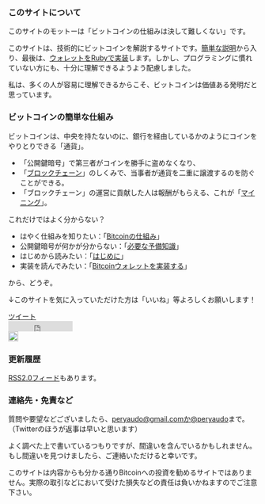 ### このサイトについて

このサイトのモットーは「ビットコインの仕組みは決して難しくない」です。

このサイトは、技術的にビットコインを解説するサイトです。[簡単な説明](design.html)から入り、最後は、[ウォレットをRubyで実装](implement.html)します。しかし、プログラミングに慣れていない方にも、十分に理解できるようよう配慮しました。

私は、多くの人が容易に理解できるからこそ、ビットコインは価値ある発明だと思っています。

### ビットコインの簡単な仕組み

ビットコインは、中央を持たないのに、銀行を経由しているかのようにコインをやりとりできる「通貨」。

* 「公開鍵暗号」で第三者がコインを勝手に盗めなくなり、
* 「[ブロックチェーン](design.html)」のしくみで、当事者が通貨を二重に譲渡するのを防ぐことができる。
* 「ブロックチェーン」の運営に貢献した人は報酬がもらえる、これが「[マイニング](design.html)」。

これだけではよく分からない？

* はやく仕組みを知りたい：「[Bitcoinの仕組み](design.html)」
* 公開鍵暗号が何かが分からない：「[必要な予備知識](background.html)」
* はじめから読みたい：「[はじめに](intro.html)」
* 実装を読んでみたい：「[Bitcoinウォレットを実装する](implement.html)」

から、どうぞ。

↓このサイトを気に入っていただけた方は「いいね」等よろしくお願いします！

<div class="social">
<div class="button"><a href="https://twitter.com/share" class="twitter-share-button" data-url="https://bitcoin.peryaudo.org/" data-via="peryaudo" data-lang="ja" data-hashtags="Bitcoin">ツイート</a>
<script>!function(d,s,id){var js,fjs=d.getElementsByTagName(s)[0],p=/^http:/.test(d.location)?'http':'https';if(!d.getElementById(id)){js=d.createElement(s);js.id=id;js.src=p+'://platform.twitter.com/widgets.js';fjs.parentNode.insertBefore(js,fjs);}}(document, 'script', 'twitter-wjs');</script></div>
<div class="button">
<iframe src="https://www.facebook.com/plugins/like.php?href=https%3A%2F%2Fbitcoin.peryaudo.org%2F&amp;layout=button_count&amp;show_faces=false&amp;width=130&amp;action=like&amp;height=21" class="facebook-like-button" scrolling="no" frameborder="0" style="border:none; overflow:hidden; width:130px; height:21px;" allowtransparency="true"></iframe>
</div>
<div class="button">
<!-- Place this tag where you want the +1 button to render. -->
<div class="g-plusone"></div>

<!-- Place this tag after the last +1 button tag. -->
<script type="text/javascript">
  (function() {
    var po = document.createElement('script'); po.type = 'text/javascript'; po.async = true;
    po.src = 'https://apis.google.com/js/platform.js';
    var s = document.getElementsByTagName('script')[0]; s.parentNode.insertBefore(po, s);
  })();
</script>
</div>
<div class="button">
<a href="https://b.hatena.ne.jp/entry/bitcoin.peryaudo.org" class="hatena-bookmark-button" data-hatena-bookmark-title="Bitcoinのしくみ" data-hatena-bookmark-layout="standard-balloon" data-hatena-bookmark-lang="ja" title="このエントリーをはてなブックマークに追加"><img src="https://b.st-hatena.com/images/entry-button/button-only@2x.png" alt="このエントリーをはてなブックマークに追加" width="20" height="20" style="border: none;" /></a><script type="text/javascript" src="https://b.st-hatena.com/js/bookmark_button.js" charset="utf-8" async="async"></script>
</div>
</div>

### 更新履歴

<!--UPDATES-->

[RSS2.0フィード](http://bitcoin.peryaudo.org/index.rdf)もあります。

<!--ADS-->

### 連絡先・免責など

質問や要望などございましたら、peryaudo@gmail.comか[@peryaudo](https://twitter.com/peryaudo)まで。（Twitterのほうが返事は早いと思います）

よく調べた上で書いているつもりですが、間違いを含んでいるかもしれません。もし間違いを見つけましたら、ご連絡いただけると幸いです。

このサイトは内容からも分かる通りBitcoinへの投資を勧めるサイトではありません。実際の取引などにおいて受けた損失などの責任は負いかねますのでご注意下さい。

